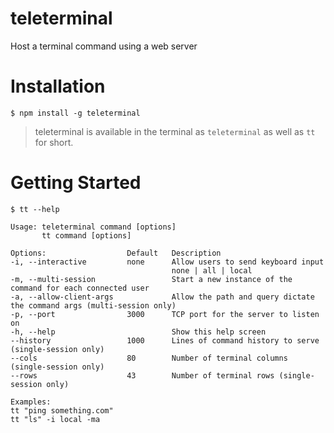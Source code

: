 # teleterminal

Host a terminal command using a web server

# Installation

```
$ npm install -g teleterminal
```
> teleterminal is available in the terminal as `teleterminal` as well as `tt` for short.

# Getting Started

```
$ tt --help

Usage: teleterminal command [options]
       tt command [options]

Options:                  Default   Description
-i, --interactive         none      Allow users to send keyboard input
                                    none | all | local
-m, --multi-session                 Start a new instance of the command for each connected user
-a, --allow-client-args             Allow the path and query dictate the command args (multi-session only)
-p, --port                3000      TCP port for the server to listen on
-h, --help                          Show this help screen
--history                 1000      Lines of command history to serve (single-session only)
--cols                    80        Number of terminal columns (single-session only)
--rows                    43        Number of terminal rows (single-session only)

Examples:
tt "ping something.com"
tt "ls" -i local -ma
```
